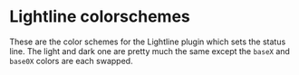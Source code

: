 Lightline colorschemes
======================

These are the color schemes for the Lightline plugin which sets the status
line. The light and dark one are pretty much the same except the `baseX` and
`base0X` colors are each swapped.
